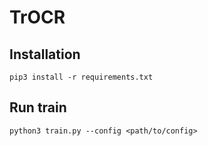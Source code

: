 # TrOCR 
## Installation

```angular2html
pip3 install -r requirements.txt
```

## Run train
```angular2html
python3 train.py --config <path/to/config>
```